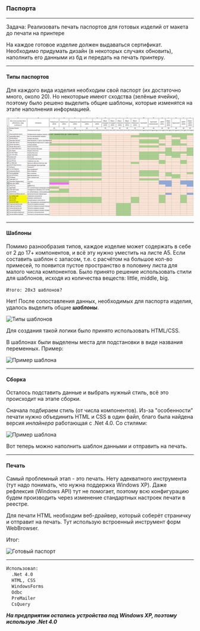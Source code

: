 ### Паспорта
---

Задача: Реализовать печать паспортов для готовых изделий от макета до печати на принтере

На каждое готовое изделие должен выдаваться сертификат. 
Необходимо придумать дизайн (в некоторых случаях обновить), 
наполнить его данными из бд и передать на печать принтеру.
___

#### Типы паспортов
Для каждого вида изделия необходим свой паспорт (их достаточно много, около 20). Но некоторые имеют сходства (зелёные ячейки), 
поэтому было решено выделить общие шаблоны, которые изменятся на этапе наполнения информацией.


![Типы паспортов](../../Resources/equalPassport.png)

___

#### Шаблоны
Помимо разнообразия типов, каждое изделие может содержать в себе от 2 до 17+ компонентов, 
и всё эту нужно уместить на листе A5. Если составить шаблон с запасом, т.е. с расчётом на большое кол-во примесей, 
то появится пустое пространство в половину листа для малого числа компонентов. 
Было принято решение использовать стили для шаблонов, исходя из количества веществ: little, middle, big.

```Итого: 20x3 шаблонов?```

Нет! После сопоставления данных, необходимых для паспорта изделия, удалось выделить общие ***шаблоны***.

![Типы шаблонов](../../Resources/templatesPassport.jpg)

Для создания такой логики было принято использовать HTML/CSS.

В шаблонах были выделены места для подстановки в виде названия переменных. Пример:

![Пример шаблона](../../Resources/templateExamplePassport.png)
___

#### Сборка

Осталось подставить данные и выбрать нужный стиль, всё это происходит на этапе сборки.

Сначала подбираем стиль (от числа компонентов). Из-за "особенности" печати нужно объединить HTML и CSS в один файл, 
благо была найдена версия *инлайнера* работающая с .Net 4.0. 
Со стилями:

![Пример шаблона](../../Resources/backPassport.png)

Вот теперь можно наполнить шаблон данными и отправить на печать.
___

#### Печать

Самый проблемный этап - это печать. Нету адекватного инструмента (тут надо понимать, что нужна поддержка Windows XP).
Даже рефлексия (Windows API) тут не помогает, 
поэтому всю конфигурацию будем производить через изменение стандартных настроек печати в реестре. 

Для печати HTML необходим веб-драйвер, который соберёт страничку и отправит на печать.
Тут использую встроенный инструмент форм WebBrowser. 

Итог:

![Готовый паспорт](../../Resources/printedPassport.JPG)

___

```
Использовал:
  .Net 4.0
  HTML, CSS
  WindowsForms
  Odbc
  PreMailer
  CsQuery
```

***На предприятии остались устройства под Windows XP, поэтому использую .Net 4.0***
